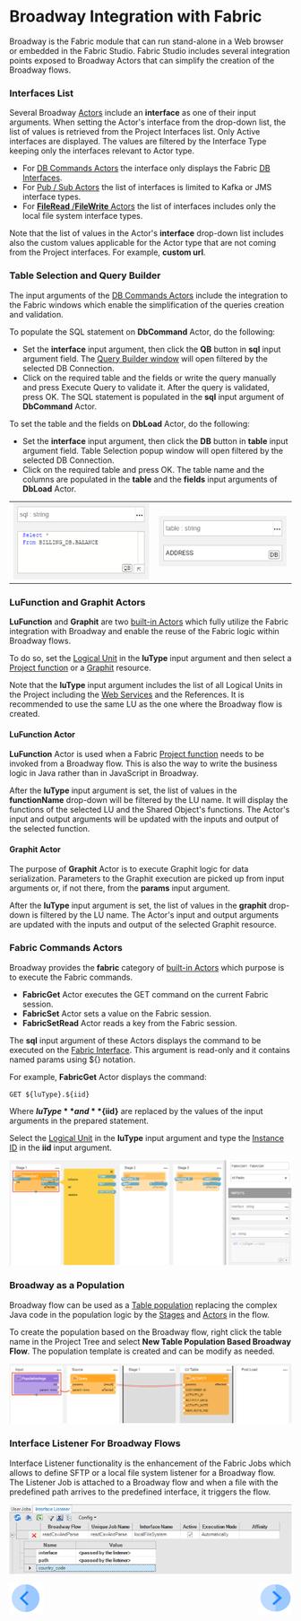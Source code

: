 # Broadway Integration with Fabric

Broadway is the Fabric module that can run stand-alone in a Web browser or embedded in the Fabric Studio. Fabric Studio includes several integration points exposed to Broadway Actors that can simplify the creation of the Broadway flows.

### Interfaces List

Several Broadway [Actors](03_broadway_actor.md) include an **interface** as one of their input arguments. When setting the Actor's interface from the drop-down list, the list of values is retrieved from the Project Interfaces list. Only Active interfaces are displayed. The values are filtered by the Interface Type keeping only the interfaces relevant to Actor type.

* For [DB Commands Actors](actors/05_db_actors.md) the interface only displays the Fabric [DB Interfaces](/articles/05_DB_interfaces/03_DB_interfaces_overview.md).
* For [Pub / Sub Actors](actors/04_queue_actors.md) the list of interfaces is limited to Kafka or JMS interface types. 
* For [**FileRead** /**FileWrite** Actors](actors/02_stream_actors.md) the list of interfaces includes only the local file system interface types. 

Note that the list of values in the Actor's **interface** drop-down list includes also the custom values applicable for the Actor type that are not coming from the Project interfaces. For example, **custom url**. 

### Table Selection and Query Builder

The input arguments of the [DB Commands Actors](actors/05_db_actors.md) include the integration to the Fabric windows which enable the simplification of the queries creation and validation. 

To populate the SQL statement on **DbCommand** Actor, do the following:

* Set the **interface** input argument, then click the **QB** button in **sql** input argument field.  The [Query Builder window](/articles/11_query_builder/02_query_builder_window.md) will open filtered by the selected DB Connection.
* Click on the required table and the fields or write the query manually and press Execute Query to validate it. After the query is validated, press OK. The SQL statement is populated in the **sql** input argument of **DbCommand** Actor.

To set the table and the fields on **DbLoad** Actor, do the following:

* Set the **interface** input argument, then click the **DB** button in **table** input argument field.  Table Selection popup window will open filtered by the selected DB Connection.
* Click on the required table and press OK. The table name and the columns are populated in the **table** and the **fields** input arguments of **DbLoad** Actor.

<table>
<tbody>
<tr>
<td valign="center" ><img src="images/99_07_SQL.PNG" alt="SQL" /></td>
<td valign="center" ><img src="images/99_07_DB.PNG" alt="DB" /></td>
</td>
</tr>
</tbody>
</table>

### LuFunction and Graphit Actors

**LuFunction** and **Graphit** are two [built-in Actors](../04_built_in_actor_types.md) which fully utilize the Fabric integration with Broadway and enable the reuse of the Fabric logic within Broadway flows. 

To do so, set the [Logical Unit](/articles/03_logical_units/01_LU_overview.md) in the **luType** input argument and then select a [Project function](/articles/07_table_population/08_project_functions.md) or a [Graphit](/articles/15_web_services_and_graphit/17_Graphit/01_graphit_overview.md) resource. 

Note that the **luType** input argument includes the list of all Logical Units in the Project including the [Web Services](/articles/15_web_services_and_graphit/01_web_services_overview.md) and the References. It is recommended to use the same LU as the one where the Broadway flow is created.

#### LuFunction Actor

**LuFunction** Actor is used when a Fabric [Project function](/articles/07_table_population/08_project_functions.md) needs to be invoked from a Broadway flow. This is also the way to write the business logic in Java rather than in JavaScript in Broadway. 

After the **luType** input argument is set, the list of values in the **functionName** drop-down will be filtered by the LU name. It will display the functions of the selected LU and the Shared Object's functions. The Actor's input and output arguments will be updated with the inputs and output of the selected function.

#### Graphit Actor

The purpose of **Graphit** Actor is to execute Graphit logic for data serialization. Parameters to the Graphit execution are picked up from input arguments or, if not there, from the **params** input argument.

After the **luType** input argument is set, the list of values in the **graphit** drop-down is filtered by the LU name. The Actor's input and output arguments are updated with the inputs and output of the selected Graphit resource.

### Fabric Commands Actors

Broadway provides the **fabric** category of [built-in Actors](../04_built_in_actor_types.md) which purpose is to execute the Fabric commands.

* **FabricGet** Actor executes the GET command on the current Fabric session.
* **FabricSet** Actor sets a value on the Fabric session.
* **FabricSetRead** Actor reads a key from the Fabric session.

The **sql** input argument of these Actors displays the command to be executed on the [Fabric Interface](/articles/05_DB_interfaces/05_adding_a_fabric_and_remote_fabric_interface_type.md). This argument is read-only and it contains named params using ${} notation. 

For example, **FabricGet** Actor displays the command:

~~~
GET ${luType}.${iid}
~~~

Where **${luType}** and **${iid}** are replaced by the values of the input arguments in the prepared statement. 

Select the [Logical Unit](/articles/03_logical_units/01_LU_overview.md) in the **luType** input argument and type the [Instance ID](/articles/01_fabric_overview/02_fabric_glossary.md#instance-id) in the **iid** input argument.

![image](images/99_07_FABRIC.PNG)

### Broadway as a Population

Broadway flow can be used as a [Table population](/articles/07_table_population/01_table_population_overview.md) replacing the complex Java code in the population logic by the [Stages](19_broadway_flow_stages.md) and [Actors](03_broadway_actor.md) in the flow. 

To create the population based on the Broadway flow, right click the table name in the Project Tree and select **New Table Population Based Broadway Flow**. The population template is created and can be modify as needed.

![image](images/99_07_POPULATION.PNG)



### Interface Listener For Broadway Flows

Interface Listener functionality is the enhancement of the Fabric Jobs which allows to define SFTP or a local file system listener for a Broadway flow. The Listener Job is attached to a Broadway flow and when a file with the predefined path arrives to the predefined interface, it triggers the flow.

![image](images/99_07_JOBS.PNG)




[![Previous](/articles/images/Previous.png)](06_export_actor.md)[<img align="right" width="60" height="54" src="/articles/images/Next.png">](17_tutorial_and_flow_examples.md)

